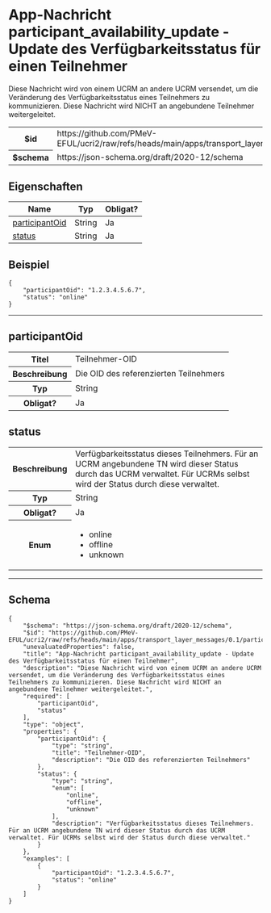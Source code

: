 

# App-Nachricht participant_availability_update - Update des Verfügbarkeitsstatus für einen Teilnehmer

<p>Diese Nachricht wird von einem UCRM an andere UCRM versendet, um die Veränderung des Verfügbarkeitsstatus eines Teilnehmers zu kommunizieren. Diese Nachricht wird NICHT an angebundene Teilnehmer weitergeleitet.</p>

<table>
<tbody>
<tr><th>$id</th><td>https://github.com/PMeV-EFUL/ucri2/raw/refs/heads/main/apps/transport_layer_messages/0.1/participant_availability_update.schema.json</td></tr>
<tr><th>$schema</th><td>https://json-schema.org/draft/2020-12/schema</td></tr>
</tbody>
</table>

## Eigenschaften

<table class="jssd-properties-table"><thead><tr><th colspan="2">Name</th><th>Typ</th><th>Obligat?</th></tr></thead><tbody><tr><td colspan="2"><a href="#participantoid">participantOid</a></td><td>String</td><td>Ja</td></tr><tr><td colspan="2"><a href="#status">status</a></td><td>String</td><td>Ja</td></tr></tbody></table>


## Beispiel



```
{
    "participantOid": "1.2.3.4.5.6.7",
    "status": "online"
}
```



<hr />


## participantOid


<table class="jssd-property-table">
  <tbody>
    <tr>
      <th>Titel</th>
      <td colspan="2">Teilnehmer-OID</td>
    </tr>
    <tr>
      <th>Beschreibung</th>
      <td colspan="2">Die OID des referenzierten Teilnehmers</td>
    </tr>
    <tr><th>Typ</th><td colspan="2">String</td></tr>
    <tr>
      <th>Obligat?</th>
      <td colspan="2">Ja</td>
    </tr>
    
  </tbody>
</table>




## status


<table class="jssd-property-table">
  <tbody>
    <tr>
      <th>Beschreibung</th>
      <td colspan="2">Verfügbarkeitsstatus dieses Teilnehmers. Für an UCRM angebundene TN wird dieser Status durch das UCRM verwaltet. Für UCRMs selbst wird der Status durch diese verwaltet.</td>
    </tr>
    <tr><th>Typ</th><td colspan="2">String</td></tr>
    <tr>
      <th>Obligat?</th>
      <td colspan="2">Ja</td>
    </tr>
    <tr>
      <th>Enum</th>
      <td colspan="2"><ul><li>online</li><li>offline</li><li>unknown</li></ul></td>
    </tr>
  </tbody>
</table>









<hr />

## Schema
```
{
    "$schema": "https://json-schema.org/draft/2020-12/schema",
    "$id": "https://github.com/PMeV-EFUL/ucri2/raw/refs/heads/main/apps/transport_layer_messages/0.1/participant_availability_update.schema.json",
    "unevaluatedProperties": false,
    "title": "App-Nachricht participant_availability_update - Update des Verfügbarkeitsstatus für einen Teilnehmer",
    "description": "Diese Nachricht wird von einem UCRM an andere UCRM versendet, um die Veränderung des Verfügbarkeitsstatus eines Teilnehmers zu kommunizieren. Diese Nachricht wird NICHT an angebundene Teilnehmer weitergeleitet.",
    "required": [
        "participantOid",
        "status"
    ],
    "type": "object",
    "properties": {
        "participantOid": {
            "type": "string",
            "title": "Teilnehmer-OID",
            "description": "Die OID des referenzierten Teilnehmers"
        },
        "status": {
            "type": "string",
            "enum": [
                "online",
                "offline",
                "unknown"
            ],
            "description": "Verfügbarkeitsstatus dieses Teilnehmers. Für an UCRM angebundene TN wird dieser Status durch das UCRM verwaltet. Für UCRMs selbst wird der Status durch diese verwaltet."
        }
    },
    "examples": [
        {
            "participantOid": "1.2.3.4.5.6.7",
            "status": "online"
        }
    ]
}
```


